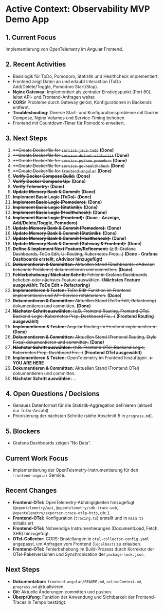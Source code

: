 # Active Context: Observability MVP Demo App

## 1. Current Focus

Implementierung von OpenTelemetry im Angular Frontend.

## 2. Recent Activities

-   Basislogik für ToDo, Pomodoro, Statistik und Healthcheck implementiert.
-   Frontend zeigt Daten an und erlaubt Interaktion (ToDo Add/Delete/Toggle, Pomodoro Start/Stop).
-   **Nginx Gateway:** Implementiert als zentraler Einstiegspunkt (Port 80), leitet API- und Frontend-Anfragen weiter.
-   **CORS:** Probleme durch Gateway gelöst, Konfigurationen in Backends entfernt.
-   **Troubleshooting:** Diverse Start- und Konfigurationsprobleme mit Docker Compose, Nginx Volumes und Service-Timing behoben.
-   Frontend mit Countdown-Timer für Pomodoro erweitert.

## 3. Next Steps

1.  ~~**Create Dockerfile for `service-java-todo`~~ **(Done)**
2.  ~~**Create Dockerfile for `service-dotnet-statistik`~~ **(Done)**
3.  ~~**Create Dockerfile for `service-python-pomodoro`~~ **(Done)**
4.  ~~**Create Dockerfile for `service-go-healthcheck`~~ **(Done)**
5.  ~~**Create Dockerfile for `frontend-angular`~~ **(Done)**
6.  ~~**Verify Docker Compose Build:**~~ **(Done)**
7.  ~~**Verify Docker Compose Up:**~~ **(Done)**
8.  ~~**Verify Telemetry:**~~ **(Done)**
9.  ~~**Update Memory Bank & Commit:**~~ **(Done)**
10. ~~**Implement Basic Logic (ToDo):**~~ **(Done)**
11. ~~**Implement Basic Logic (Pomodoro):**~~ **(Done)**
12. ~~**Implement Basic Logic (Statistik):**~~ **(Done)**
13. ~~**Implement Basic Logic (Healthcheck):**~~ **(Done)**
14. ~~**Implement Basic Logic (Frontend):**~~ **(Done - Anzeige, Add/Delete/Toggle, Pomodoro)**
15. ~~**Update Memory Bank & Commit (Pomodoro):**~~ **(Done)**
16. ~~**Update Memory Bank & Commit (Statistik):**~~ **(Done)**
17. ~~**Update Memory Bank & Commit (Healthcheck):**~~ **(Done)**
18. ~~**Update Memory Bank & Commit (Gateway & Frontend):**~~ **(Done)**
19. ~~**Define & Implement Next Feature/Refinement:** (z.B. Grafana Dashboards, ToDo Edit, UI Routing, Kubernetes Prep...)~~ **(Done - Grafana Dashboards erstellt, cAdvisor hinzugefügt)**
20. ~~**Dokumentieren & Committen:** Aktuellen Stand (Dashboards, cAdvisor, bekannte Probleme) dokumentieren und committen.~~ **(Done)**
21. ~~**Fehlerbehebung / Nächster Schritt:** Fehler in Grafana Dashboards beheben oder nächstes Feature auswählen.~~ **(Nächstes Feature ausgewählt: ToDo Edit + Refactoring)**
22. ~~**Implementieren & Testen:** ToDo Edit-Funktion im Frontend implementieren und API-Service refaktorieren.~~ **(Done)**
23. ~~**Dokumentieren & Committen:** Aktuellen Stand (ToDo Edit, Refactoring) dokumentieren und committen.~~ **(Done)**
24. ~~**Nächster Schritt auswählen:** (z.B. Frontend Routing, Frontend OTel, Backend Logic, Kubernetes Prep, Dashboard Fix...)~~ **(Frontend Routing ausgewählt)**
25. ~~**Implementieren & Testen:** Angular Routing im Frontend implementieren.~~ **(Done)**
26. ~~**Dokumentieren & Committen:** Aktuellen Stand (Frontend Routing, Style Fixes) dokumentieren und committen.~~ **(Done)**
27. ~~**Nächster Schritt auswählen:** (z.B. Frontend OTel, Backend Logic, Kubernetes Prep, Dashboard Fix...)~~ **(Frontend OTel ausgewählt)**
28. **Implementieren & Testen:** OpenTelemetry im Frontend hinzufügen. **<- YOU ARE HERE**
29. **Dokumentieren & Committen:** Aktuellen Stand (Frontend OTel) dokumentieren und committen.
30. **Nächster Schritt auswählen:** ...

## 4. Open Questions / Decisions

-   Genaues Datenformat für die Statistik-Aggregation definieren (aktuell nur ToDo-Anzahl).
-   Priorisierung der nächsten Schritte (siehe Abschnitt 5 in `progress.md`).

## 5. Blockers

-   Grafana Dashboards zeigen "No Data".

## Current Work Focus

- Implementierung der OpenTelemetry-Instrumentierung für den `frontend-angular` Service.

## Recent Changes

- **Frontend-OTel:** OpenTelemetry-Abhängigkeiten hinzugefügt (`@opentelemetry/api`, `@opentelemetry/sdk-trace-web`, `@opentelemetry/exporter-trace-otlp-http`, etc.).
- **Frontend-OTel:** Konfiguration (`tracing.ts`) erstellt und in `main.ts` initialisiert.
- **Frontend-OTel:** Notwendige Instrumentierungen (DocumentLoad, Fetch, XHR) hinzugefügt.
- **OTel-Collector:** CORS-Einstellungen in `otel-collector-config.yaml` angepasst, um Anfragen vom Frontend (`localhost`) zu erlauben.
- **Frontend-OTel:** Fehlerbehebung im Build-Prozess durch Korrektur der OTel-Paketversionen und Synchronisation der `package-lock.json`.

## Next Steps

- **Dokumentation:** `frontend-angular/README.md`, `activeContext.md`, `progress.md` aktualisieren.
- **Git:** Aktuelle Änderungen committen und pushen.
- **Überprüfung:** Funktion der Anwendung und Sichtbarkeit der Frontend-Traces in Tempo bestätigt. 